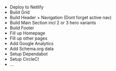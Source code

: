 - Deploy to Netlify
- Build Grid
- Build Header + Navigation (Dont forget active nav)
- Build Main Section incl 2 or 3 hero variants
- Build Footer
- Fill up Homepage
- Fill up other pages
- Add Google Analytics
- Add Schema.org data
- Setup Dependabot
- Setup CircleCI
- ...
